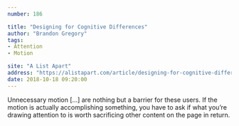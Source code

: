 ```yaml
---
number: 186

title: "Designing for Cognitive Differences"
author: "Brandon Gregory"
tags:
- Attention
- Motion

site: "A List Apart"
address: "https://alistapart.com/article/designing-for-cognitive-differences"
date: 2018-10-18 09:20:00
---
```


Unnecessary motion […] are nothing but a barrier for these users. If the motion is actually accomplishing something, you have to ask if what you’re drawing attention to is worth sacrificing other content on the page in return.
